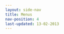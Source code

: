 ```yaml
---
layout: side-nav
title: Menus
nav-position: 4
last-updated: 13-02-2013
---
```



<!-- This Page exists for the creation of the sub-menu only and is not displayed on the site -->